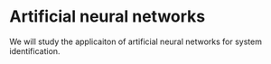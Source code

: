 # Artificial neural networks

We will study the applicaiton of artificial neural networks for system identification. 

